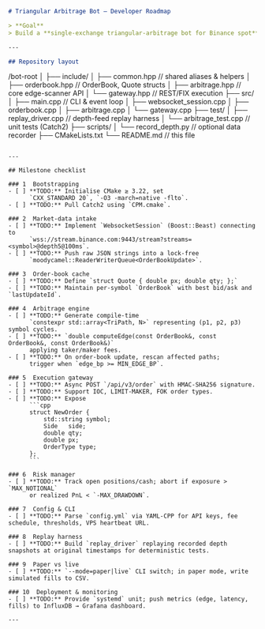 ```markdown
# Triangular Arbitrage Bot – Developer Roadmap

> **Goal**  
> Build a **single-exchange triangular-arbitrage bot for Binance spot** that can detect and execute profitable cycles in **< 100 ms** end-to-end, written in modern **C++20** and deployable on a low-cost VPS.

---

## Repository layout
```

/bot-root
│
├── include/
│   ├── common.hpp          // shared aliases & helpers
│   ├── orderbook.hpp       // OrderBook, Quote structs
│   ├── arbitrage.hpp       // core edge-scanner API
│   └── gateway.hpp         // REST/FIX execution
├── src/
│   ├── main.cpp            // CLI & event loop
│   ├── websocket\_session.cpp
│   ├── orderbook.cpp
│   ├── arbitrage.cpp
│   └── gateway.cpp
├── test/
│   ├── replay\_driver.cpp   // depth-feed replay harness
│   └── arbitrage\_test.cpp  // unit tests (Catch2)
├── scripts/
│   └── record\_depth.py     // optional data recorder
├── CMakeLists.txt
└── README.md               // this file

````

---

## Milestone checklist

### 1  Bootstrapping
- [ ] **TODO:** Initialise CMake ≥ 3.22, set  
      `CXX_STANDARD 20`, `-O3 -march=native -flto`.
- [ ] **TODO:** Pull Catch2 using `CPM.cmake`.

### 2  Market-data intake
- [ ] **TODO:** Implement `WebsocketSession` (Boost::Beast) connecting to  
      `wss://stream.binance.com:9443/stream?streams=<symbol>@depth5@100ms`.
- [ ] **TODO:** Push raw JSON strings into a lock-free  
      `moodycamel::ReaderWriterQueue<OrderBookUpdate>`.

### 3  Order-book cache
- [ ] **TODO:** Define `struct Quote { double px; double qty; };`
- [ ] **TODO:** Maintain per-symbol `OrderBook` with best bid/ask and `lastUpdateId`.

### 4  Arbitrage engine
- [ ] **TODO:** Generate compile-time  
      `constexpr std::array<TriPath, N>` representing (p1, p2, p3) symbol cycles.
- [ ] **TODO:** `double computeEdge(const OrderBook&, const OrderBook&, const OrderBook&)`  
      applying taker/maker fees.
- [ ] **TODO:** On order-book update, rescan affected paths;  
      trigger when `edge_bp >= MIN_EDGE_BP`.

### 5  Execution gateway
- [ ] **TODO:** Async POST `/api/v3/order` with HMAC-SHA256 signature.
- [ ] **TODO:** Support IOC, LIMIT-MAKER, FOK order types.
- [ ] **TODO:** Expose  
      ```cpp
      struct NewOrder {
          std::string symbol;
          Side   side;
          double qty;
          double px;
          OrderType type;
      };
      ```

### 6  Risk manager
- [ ] **TODO:** Track open positions/cash; abort if exposure > `MAX_NOTIONAL`  
      or realized PnL < `-MAX_DRAWDOWN`.

### 7  Config & CLI
- [ ] **TODO:** Parse `config.yml` via YAML-CPP for API keys, fee schedule, thresholds, VPS heartbeat URL.

### 8  Replay harness
- [ ] **TODO:** Build `replay_driver` replaying recorded depth snapshots at original timestamps for deterministic tests.

### 9  Paper vs live
- [ ] **TODO:** `--mode=paper|live` CLI switch; in paper mode, write simulated fills to CSV.

### 10  Deployment & monitoring
- [ ] **TODO:** Provide `systemd` unit; push metrics (edge, latency, fills) to InfluxDB → Grafana dashboard.

---
